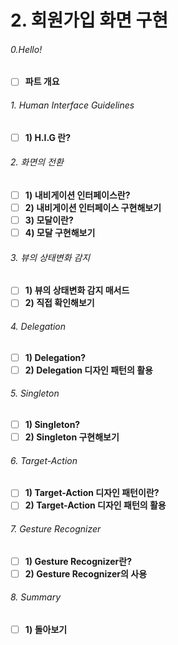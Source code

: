 # 2. 회원가입 화면 구현

###### 0.Hello!

- [ ] **파트 개요**

###### 1. Human Interface Guidelines

- [ ] **1) H.I.G 란?**

###### 2. 화면의 전환

- [ ] **1) 내비게이션 인터페이스란?**
- [ ] **2) 내비게이션 인터페이스 구현해보기**
- [ ] **3) 모달이란?**
- [ ] **4) 모달 구현해보기**

###### 3. 뷰의 상태변화 감지

- [ ] **1) 뷰의 상태변화 감지 매서드**
- [ ] **2) 직접 확인해보기**

###### 4. Delegation

- [ ] **1) Delegation?**
- [ ] **2) Delegation 디자인 패턴의 활용**

###### 5. Singleton

- [ ] **1) Singleton?**
- [ ] **2) Singleton 구현해보기**

###### 6. Target-Action

- [ ] **1) Target-Action 디자인 패턴이란?**
- [ ] **2) Target-Action 디자인 패턴의 활용**

###### 7. Gesture Recognizer

- [ ] **1) Gesture Recognizer란?**
- [ ] **2) Gesture Recognizer의 사용**

###### 8. Summary

- [ ] **1) 돌아보기**